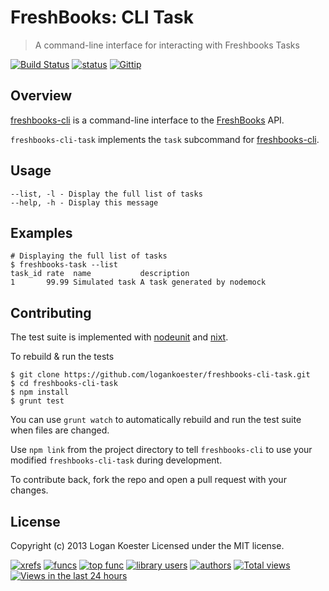 # FreshBooks: CLI Task 
> A command-line interface for interacting with Freshbooks Tasks

[![Build Status](https://secure.travis-ci.org/logankoester/freshbooks-cli-task.png?branch=master)](http://travis-ci.org/logankoester/freshbooks-cli-task)
[![status](https://sourcegraph.com/api/repos/github.com/logankoester/freshboooks-cli-task/badges/status.png)](https://sourcegraph.com/github.com/logankoester/freshboooks-cli-task)
[![Gittip](http://img.shields.io/gittip/logankoester.png)](https://www.gittip.com/logankoester/)


## Overview

[freshbooks-cli](https://github.com/logankoester/freshbooks-cli) is a
command-line interface to the [FreshBooks](http://freshbooks.com/) API.

`freshbooks-cli-task` implements the `task` subcommand for
[freshbooks-cli](https://github.com/logankoester/freshbooks-cli).


## Usage

    --list, -l - Display the full list of tasks
    --help, -h - Display this message


## Examples

    # Displaying the full list of tasks
    $ freshbooks-task --list
    task_id rate  name           description                 
    1       99.99 Simulated task A task generated by nodemock


## Contributing

The test suite is implemented with
[nodeunit](https://github.com/caolan/nodeunit) and
[nixt](https://github.com/vesln/nixt).

To rebuild & run the tests

    $ git clone https://github.com/logankoester/freshbooks-cli-task.git
    $ cd freshbooks-cli-task
    $ npm install
    $ grunt test

You can use `grunt watch` to automatically rebuild and run the test suite when
files are changed.

Use `npm link` from the project directory to tell `freshbooks-cli` to use
your modified `freshbooks-cli-task` during development.

To contribute back, fork the repo and open a pull request with your changes.


## License

Copyright (c) 2013 Logan Koester
Licensed under the MIT license.


[![xrefs](https://sourcegraph.com/api/repos/github.com/logankoester/freshboooks-cli-task/badges/xrefs.png)](https://sourcegraph.com/github.com/logankoester/freshboooks-cli-task)
[![funcs](https://sourcegraph.com/api/repos/github.com/logankoester/freshboooks-cli-task/badges/funcs.png)](https://sourcegraph.com/github.com/logankoester/freshboooks-cli-task)
[![top func](https://sourcegraph.com/api/repos/github.com/logankoester/freshboooks-cli-task/badges/top-func.png)](https://sourcegraph.com/github.com/logankoester/freshboooks-cli-task)
[![library users](https://sourcegraph.com/api/repos/github.com/logankoester/freshboooks-cli-task/badges/library-users.png)](https://sourcegraph.com/github.com/logankoester/freshboooks-cli-task)
[![authors](https://sourcegraph.com/api/repos/github.com/logankoester/freshboooks-cli-task/badges/authors.png)](https://sourcegraph.com/github.com/logankoester/freshboooks-cli-task)
[![Total views](https://sourcegraph.com/api/repos/github.com/logankoester/freshboooks-cli-task/counters/views.png)](https://sourcegraph.com/github.com/logankoester/freshboooks-cli-task)
[![Views in the last 24 hours](https://sourcegraph.com/api/repos/github.com/logankoester/freshboooks-cli-task/counters/views-24h.png)](https://sourcegraph.com/github.com/logankoester/freshboooks-cli-task)
